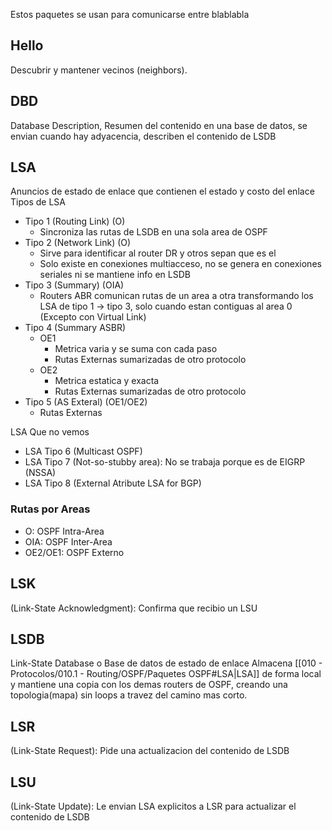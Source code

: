 Estos paquetes se usan para comunicarse entre blablabla
## Hello
Descubrir y mantener vecinos (neighbors).
## DBD
Database Description, Resumen del contenido en una base de datos, se envian cuando hay adyacencia, describen el contenido de LSDB
## LSA
Anuncios de estado de enlace que contienen el estado y costo del enlace
Tipos de LSA
- Tipo 1 (Routing Link) (O)
	- Sincroniza las rutas de LSDB en una sola area de OSPF
- Tipo 2 (Network Link) (O)
	- Sirve para identificar al router DR y otros sepan que es el
	- Solo existe en conexiones multiacceso, no se genera en conexiones seriales ni se mantiene info en LSDB
- Tipo 3 (Summary) (OIA)
	- Routers ABR comunican rutas de un area a otra transformando los LSA de tipo 1 -> tipo 3, solo cuando estan contiguas al area 0 (Excepto con Virtual Link)
- Tipo 4 (Summary ASBR) 
	- OE1
		- Metrica varia y se suma con cada paso
		- Rutas Externas sumarizadas de otro protocolo
	- OE2
		- Metrica estatica y exacta
		- Rutas Externas sumarizadas de otro protocolo
- Tipo 5 (AS Exteral) (OE1/OE2)
	- Rutas Externas


LSA Que no vemos
- LSA Tipo 6 (Multicast OSPF)
- LSA Tipo 7 (Not-so-stubby area): No se trabaja porque es de EIGRP (NSSA)
- LSA Tipo 8 (External Atribute LSA for BGP)
### Rutas por Areas
- O: OSPF Intra-Area
- OIA: OSPF Inter-Area
- OE2/OE1: OSPF Externo
## LSK
(Link-State Acknowledgment): Confirma que recibio un LSU

## LSDB
Link-State Database o Base de datos de estado de enlace
Almacena [[010 - Protocolos/010.1 - Routing/OSPF/Paquetes OSPF#LSA|LSA]] de forma local y mantiene una copia con los demas routers de OSPF, creando una topologia(mapa) sin loops a travez del camino mas corto.

## LSR
(Link-State Request): Pide una actualizacion del contenido de LSDB

## LSU
(Link-State Update): Le envian LSA explicitos a LSR para actualizar el contenido de LSDB